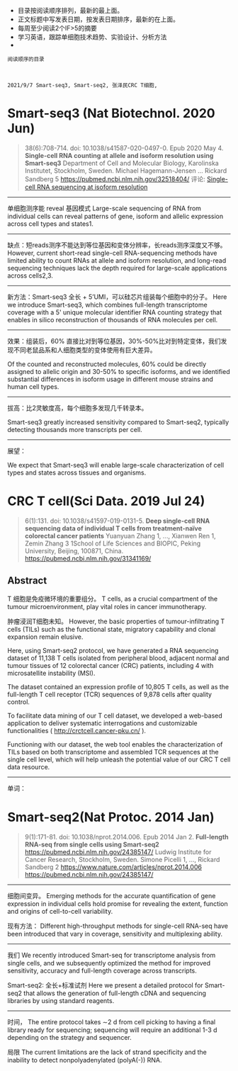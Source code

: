- 目录按阅读顺序排列，最新的最上面。
- 正文标题中写发表日期，按发表日期排序，最新的在上面。
- 每周至少阅读2个IF>5的摘要
- 学习英语，跟踪单细胞技术趋势、实验设计、分析方法
- 


```
阅读顺序的目录



2021/9/7 Smart-seq3, Smart-seq2, 张泽民CRC T细胞, 
```




# Smart-seq3 (Nat Biotechnol. 2020 Jun)
> 38(6):708-714. doi: 10.1038/s41587-020-0497-0. Epub 2020 May 4.
> **Single-cell RNA counting at allele and isoform resolution using Smart-seq3**
> Department of Cell and Molecular Biology, Karolinska Institutet, Stockholm, Sweden.
> Michael Hagemann-Jensen ... Rickard Sandberg 5
> https://pubmed.ncbi.nlm.nih.gov/32518404/
> 评论: [Single-cell RNA sequencing at isoform resolution](https://www.nature.com/articles/s41587-020-0553-9)
---
单细胞测序能 reveal 基因模式
Large-scale sequencing of RNA from individual cells can reveal patterns of gene, isoform and allelic expression across cell types and states1. 

---
缺点：短reads测序不能达到等位基因和变体分辨率，长reads测序深度又不够。
However, current short-read single-cell RNA-sequencing methods have limited ability to count RNAs at allele and isoform resolution, and long-read sequencing techniques lack the depth required for large-scale applications across cells2,3. 

---
新方法：Smart-seq3 全长 + 5’UMI，可以硅芯片组装每个细胞中的分子。
Here we introduce Smart-seq3, which combines full-length transcriptome coverage with a 5' unique molecular identifier RNA counting strategy that enables in silico reconstruction of thousands of RNA molecules per cell. 

---
效果：组装后，60% 直接比对到等位基因，30%-50%比对到特定变体，我们发现不同老鼠品系和人细胞类型的变体使用有巨大差异。

Of the counted and reconstructed molecules, 60% could be directly assigned to allelic origin and 30-50% to specific isoforms, and we identified substantial differences in isoform usage in different mouse strains and human cell types. 

---
拔高：比2灵敏度高，每个细胞多发现几千转录本。

Smart-seq3 greatly increased sensitivity compared to Smart-seq2, typically detecting thousands more transcripts per cell. 

---
展望：

We expect that Smart-seq3 will enable large-scale characterization of cell types and states across tissues and organisms.










# CRC T cell(Sci Data. 2019 Jul 24)
> 6(1):131. doi: 10.1038/s41597-019-0131-5.
> **Deep single-cell RNA sequencing data of individual T cells from treatment-naïve colorectal cancer patients**
> Yuanyuan Zhang 1, ..., Xianwen Ren 1, Zemin Zhang 3 
> 1School of Life Sciences and BIOPIC, Peking University, Beijing, 100871, China.
> https://pubmed.ncbi.nlm.nih.gov/31341169/


Abstract
---
T 细胞是免疫微环境的重要组分。
T cells, as a crucial compartment of the tumour microenvironment, play vital roles in cancer immunotherapy. 

肿瘤浸润T细胞未知。
However, the basic properties of tumour-infiltrating T cells (TILs) such as the functional state, migratory capability and clonal expansion remain elusive. 

Here, using Smart-seq2 protocol, we have generated a RNA sequencing dataset of 11,138 T cells isolated from peripheral blood, adjacent normal and tumour tissues of 12 colorectal cancer (CRC) patients, including 4 with microsatellite instability (MSI). 

The dataset contained an expression profile of 10,805 T cells, as well as the full-length T cell receptor (TCR) sequences of 9,878 cells after quality control. 

To facilitate data mining of our T cell dataset, we developed a web-based application to deliver systematic interrogations and customizable functionalities ( http://crctcell.cancer-pku.cn/ ). 

Functioning with our dataset, the web tool enables the characterization of TILs based on both transcriptome and assembled TCR sequences at the single cell level, which will help unleash the potential value of our CRC T cell data resource.


---
单词：















# Smart-seq2(Nat Protoc. 2014 Jan)
> 9(1):171-81. doi: 10.1038/nprot.2014.006. Epub 2014 Jan 2.
> **Full-length RNA-seq from single cells using Smart-seq2**
> https://pubmed.ncbi.nlm.nih.gov/24385147/
> Ludwig Institute for Cancer Research, Stockholm, Sweden.
> Simone Picelli 1, ..., Rickard Sandberg 2
> https://www.nature.com/articles/nprot.2014.006
> https://pubmed.ncbi.nlm.nih.gov/24385147/


---
细胞间变异。
Emerging methods for the accurate quantification of gene expression in individual cells hold promise for revealing the extent, function and origins of cell-to-cell variability. 

现有方法：
Different high-throughput methods for single-cell RNA-seq have been introduced that vary in coverage, sensitivity and multiplexing ability. 

---
我们
We recently introduced Smart-seq for transcriptome analysis from single cells, and we subsequently optimized the method for improved sensitivity, accuracy and full-length coverage across transcripts.

Smart-seq2: 全长+标准试剂
Here we present a detailed protocol for Smart-seq2 that allows the generation of full-length cDNA and sequencing libraries by using standard reagents. 

---
时间，
The entire protocol takes ∼2 d from cell picking to having a final library ready for sequencing; sequencing will require an additional 1-3 d depending on the strategy and sequencer. 

局限
The current limitations are the lack of strand specificity and the inability to detect nonpolyadenylated (polyA(-)) RNA.


